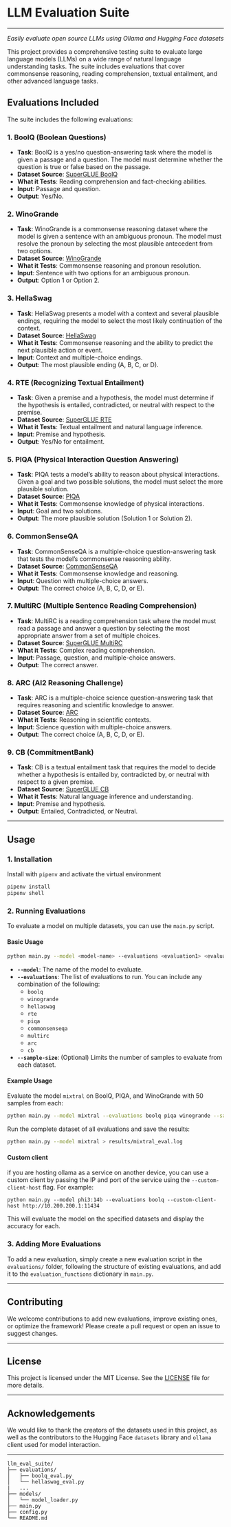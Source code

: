 # **LLM Evaluation Suite**
----------
*Easily evaluate open source LLMs using Ollama and Hugging Face datasets*

This project provides a comprehensive testing suite to evaluate large language models (LLMs) on a wide range of natural language understanding tasks. The suite includes evaluations that cover commonsense reasoning, reading comprehension, textual entailment, and other advanced language tasks.

## **Evaluations Included**

The suite includes the following evaluations:

### **1. BoolQ (Boolean Questions)**
- **Task**: BoolQ is a yes/no question-answering task where the model is given a passage and a question. The model must determine whether the question is true or false based on the passage.
- **Dataset Source**: [SuperGLUE BoolQ](https://super.gluebenchmark.com/tasks)
- **What it Tests**: Reading comprehension and fact-checking abilities.
- **Input**: Passage and question.
- **Output**: Yes/No.

### **2. WinoGrande**
- **Task**: WinoGrande is a commonsense reasoning dataset where the model is given a sentence with an ambiguous pronoun. The model must resolve the pronoun by selecting the most plausible antecedent from two options.
- **Dataset Source**: [WinoGrande](https://leaderboard.allenai.org/winogrande)
- **What it Tests**: Commonsense reasoning and pronoun resolution.
- **Input**: Sentence with two options for an ambiguous pronoun.
- **Output**: Option 1 or Option 2.

### **3. HellaSwag**
- **Task**: HellaSwag presents a model with a context and several plausible endings, requiring the model to select the most likely continuation of the context.
- **Dataset Source**: [HellaSwag](https://rowanzellers.com/hellaswag/)
- **What it Tests**: Commonsense reasoning and the ability to predict the next plausible action or event.
- **Input**: Context and multiple-choice endings.
- **Output**: The most plausible ending (A, B, C, or D).

### **4. RTE (Recognizing Textual Entailment)**
- **Task**: Given a premise and a hypothesis, the model must determine if the hypothesis is entailed, contradicted, or neutral with respect to the premise.
- **Dataset Source**: [SuperGLUE RTE](https://super.gluebenchmark.com/tasks)
- **What it Tests**: Textual entailment and natural language inference.
- **Input**: Premise and hypothesis.
- **Output**: Yes/No for entailment.

### **5. PIQA (Physical Interaction Question Answering)**
- **Task**: PIQA tests a model’s ability to reason about physical interactions. Given a goal and two possible solutions, the model must select the more plausible solution.
- **Dataset Source**: [PIQA](https://yonatanbisk.com/piqa/)
- **What it Tests**: Commonsense knowledge of physical interactions.
- **Input**: Goal and two solutions.
- **Output**: The more plausible solution (Solution 1 or Solution 2).

### **6. CommonSenseQA**
- **Task**: CommonSenseQA is a multiple-choice question-answering task that tests the model’s commonsense reasoning ability.
- **Dataset Source**: [CommonSenseQA](https://www.tau-nlp.org/commonsenseqa)
- **What it Tests**: Commonsense knowledge and reasoning.
- **Input**: Question with multiple-choice answers.
- **Output**: The correct choice (A, B, C, D, or E).

### **7. MultiRC (Multiple Sentence Reading Comprehension)**
- **Task**: MultiRC is a reading comprehension task where the model must read a passage and answer a question by selecting the most appropriate answer from a set of multiple choices.
- **Dataset Source**: [SuperGLUE MultiRC](https://super.gluebenchmark.com/tasks)
- **What it Tests**: Complex reading comprehension.
- **Input**: Passage, question, and multiple-choice answers.
- **Output**: The correct answer.

### **8. ARC (AI2 Reasoning Challenge)**
- **Task**: ARC is a multiple-choice science question-answering task that requires reasoning and scientific knowledge to answer.
- **Dataset Source**: [ARC](https://allenai.org/data/arc)
- **What it Tests**: Reasoning in scientific contexts.
- **Input**: Science question with multiple-choice answers.
- **Output**: The correct choice (A, B, C, D, or E).

### **9. CB (CommitmentBank)**
- **Task**: CB is a textual entailment task that requires the model to decide whether a hypothesis is entailed by, contradicted by, or neutral with respect to a given premise.
- **Dataset Source**: [SuperGLUE CB](https://super.gluebenchmark.com/tasks)
- **What it Tests**: Natural language inference and understanding.
- **Input**: Premise and hypothesis.
- **Output**: Entailed, Contradicted, or Neutral.

---

## **Usage**

### **1. Installation**

Install with `pipenv` and activate the virtual environment
```bash
pipenv install
pipenv shell
```

### **2. Running Evaluations**

To evaluate a model on multiple datasets, you can use the `main.py` script.

#### **Basic Usage**

```bash
python main.py --model <model-name> --evaluations <evaluation1> <evaluation2> --sample-size <number>
```

- **`--model`**: The name of the model to evaluate.
- **`--evaluations`**: The list of evaluations to run. You can include any combination of the following:
  - `boolq`
  - `winogrande`
  - `hellaswag`
  - `rte`
  - `piqa`
  - `commonsenseqa`
  - `multirc`
  - `arc`
  - `cb`
- **`--sample-size`**: (Optional) Limits the number of samples to evaluate from each dataset.

#### **Example Usage**

Evaluate the model `mixtral` on BoolQ, PIQA, and WinoGrande with 50 samples from each:

```bash
python main.py --model mixtral --evaluations boolq piqa winogrande --sample-size 50
```

Run the complete dataset of all evaluations and save the results:

```bash
python main.py --model mixtral > results/mixtral_eval.log
```

#### **Custom client**
if you are hosting ollama as a service on another device, you can use a custom client by passing the IP and port of the service using the `--custom-client-host` flag.
For example:

```
python main.py --model phi3:14b --evaluations boolq --custom-client-host http://10.200.200.1:11434
```

This will evaluate the model on the specified datasets and display the accuracy for each.

### **3. Adding More Evaluations**

To add a new evaluation, simply create a new evaluation script in the `evaluations/` folder, following the structure of existing evaluations, and add it to the `evaluation_functions` dictionary in `main.py`.

---

## **Contributing**

We welcome contributions to add new evaluations, improve existing ones, or optimize the framework! Please create a pull request or open an issue to suggest changes.

---

## **License**

This project is licensed under the MIT License. See the [LICENSE](LICENSE) file for more details.

---

## **Acknowledgements**

We would like to thank the creators of the datasets used in this project, as well as the contributors to the Hugging Face `datasets` library and `ollama` client used for model interaction.

---

```
llm_eval_suite/
├── evaluations/
│   ├── boolq_eval.py
│   └── hellaswag_eval.py
|   ...
├── models/
│   └── model_loader.py
├── main.py
├── config.py
└── README.md
```
